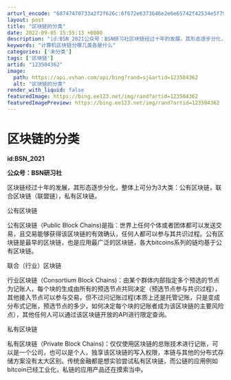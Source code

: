 ```yaml
---
arturl_encode: "68747470733a2f2f626c:6f672e6373646e2e6e65742f42534e5f79616e78697368652f:61727469636c652f64657461696c732f313233353034333632"
layout: post
title: "区块链的分类"
date: 2022-09-05 15:55:13 +0800
description: "id:BSN_2021公众号：BSN研习社区块链经过十年的发展，其形态逐步分化，整体上可分为3大类："
keywords: "计算机区块链分哪几类各是什么"
categories: ['未分类']
tags: ['区块链']
artid: "123504362"
image:
  path: https://api.vvhan.com/api/bing?rand=sj&artid=123504362
  alt: "区块链的分类"
render_with_liquid: false
featuredImage: https://bing.ee123.net/img/rand?artid=123504362
featuredImagePreview: https://bing.ee123.net/img/rand?artid=123504362
---
```


# 区块链的分类

**id:BSN\_2021**

**公众号：BSN研习社**

区块链经过十年的发展，其形态逐步分化，整体上可分为3大类：公有区块链，联合区块链（联盟链），私有区块链。

公有区块链

公有区块链（Public Block Chains)是指：世界上任何个体或者团体都可以发送交易，且交易能够获得该区块链的有效确认，任何人都可以参与其共识过程。公有区块链是最早的区块链，也是应用最广泛的区块链，各大bitcoins系列的链均基于公有区块链。

联合（行业）区块链

行业区块链（Consortium Block Chains)：由某个群体内部指定多个预选的节点为记账人，每个块的生成由所有的预选节点共同决定（预选节点参与共识过程），其他接入节点可以参与交易，但不过问记账过程(本质上还是托管记账，只是变成分布式记账，预选节点的多少，如何决定每个块的记账者成为该区块链的主要风险点），其他任何人可以通过该区块链开放的API进行限定查询。

私有区块链

私有区块链（Private Block Chains)：仅仅使用区块链的总账技术进行记账，可以是一个公司，也可以是个人，独享该区块链的写入权限，本链与其他的分布式存储方案没有太大区别。传统金融都是想实验尝试私有区块链，而公链的应用例如bitcoin已经工业化，私链的应用产品还在摸索当中。